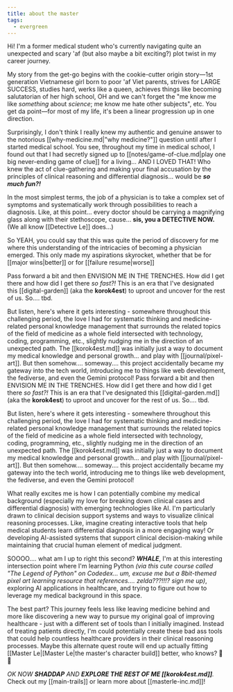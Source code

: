```yaml
---
title: about the master
tags:
  - evergreen
---
```



 Hi! I'm a former medical student who's currently navigating quite an unexpected and scary 'af (but also maybe a bit exciting?) plot twist in my career journey. 
 
 My story from the get-go begins with the cookie-cutter origin story—1st generation Vietnamese girl born to poor 'af Viet parents, strives for LARGE SUCCESS, studies hard, werks like a queen, achieves things like becoming salutatorian of her high school, OH and we can't forget the "me know me like _something_ about _science_; me know me hate other subjects", etc. You get da point—for most of my life, it's been a linear progression up in one direction. 

Surprisingly, I don't think I really knew my authentic and genuine answer to the notorious [[why-medicine.md|"why medicine?"]] question until after I started medical school. You see, throughout my time in medical school, I found out that I had secretly signed up to [[notes/game-of-clue.md|play one big never-ending game of clue]] for a living... AND I LOVED THAT! Who knew the act of clue-gathering and making your final accusation by the principles of clinical reasoning and differential diagnosis... would be ***so much fun?!*** 

 In the most simplest terms, the job of a physician is to take a complex set of symptoms and systematically work through possibilities to reach a diagnosis. Like, at this point... every doctor should be carrying a magnifying glass along with their stethoscope, cause... **sis, you a DETECTIVE NOW.** (We all know [[Detective Le]] does...)

So YEAH, you could say that this was quite the period of discovery for me where this understanding of the intricacies of becoming a physician emerged. This only made my aspirations skyrocket, whether that be for [[major wins|better]] or for [[failure resume|worse]]

Pass forward a bit and then ENVISION ME IN THE TRENCHES. How did I get there and how did I get there _so fast?!_ This is an era that I've designated this [[digital-garden]] (aka the **korok4est**) to uproot and uncover for the rest of us. So.... tbd.

But listen, here's where it gets interesting - somewhere throughout this challenging period, the love I had for systematic thinking and medicine-related personal knowledge management that surrounds the related topics of the field of medicine as a whole field intersected with technology, coding, programming, etc., slightly nudging me in the direction of an unexpected path. The [[korok4est.md]] was initially just a way to document my medical knowledge and personal growth... and play with [[journal/pixel-art]]. But then somehow.... someway.... this project accidentally became my gateway into the tech world, introducing me to things like web development, the fediverse, and even the Gemini protocol!
Pass forward a bit and then ENVISION ME IN THE TRENCHES. How did I get there and how did I get there _so fast?!_ This is an era that I've designated this [[digital-garden.md]] (aka the **korok4est**) to uproot and uncover for the rest of us. So.... tbd.

But listen, here's where it gets interesting - somewhere throughout this challenging period, the love I had for systematic thinking and medicine-related personal knowledge management that surrounds the related topics of the field of medicine as a whole field intersected with technology, coding, programming, etc., slightly nudging me in the direction of an unexpected path. The [[korok4est.md]] was initially just a way to document my medical knowledge and personal growth... and play with [[journal/pixel-art]]. But then somehow.... someway.... this project accidentally became my gateway into the tech world, introducing me to things like web development, the fediverse, and even the Gemini protocol!

What really excites me is how I can potentially combine my medical background (especially my love for breaking down clinical cases and differential diagnosis) with emerging technologies like AI. I'm particularly drawn to clinical decision support systems and ways to visualize clinical reasoning processes. Like, imagine creating interactive tools that help medical students learn differential diagnosis in a more engaging way! Or developing AI-assisted systems that support clinical decision-making while maintaining that crucial human element of medical judgment.

SOOOO.... what am I up to right this second? ***WHALE***, I'm at this interesting intersection point where I'm learning Python *(via this cute course called "The Legend of Python" on Codedex... um, excuse me but a 8bit-themed pixel art learning resource that references.... zelda???!!!? sign me up)*, exploring AI applications in healthcare, and trying to figure out how to leverage my medical background in this space. 

The best part? This journey feels less like leaving medicine behind and more like discovering  a new way to pursue my original goal of improving healthcare - just with a different set of tools than I initially imagined. Instead of treating patients directly, I'm could potentially create these bad ass tools that could help countless healthcare providers in their clinical reasoning processes. Maybe this alternate quest route will end up actually fitting [[Master Le|[Master Le|the master's character build]] better, who knows? 🌱✨

*OK NOW **SHADDAP** AND **EXPLORE THE REST OF ME [[korok4est.md]]**.*
Check out my [[main-trails]] or learn more about [[masterle-inc.md]]!